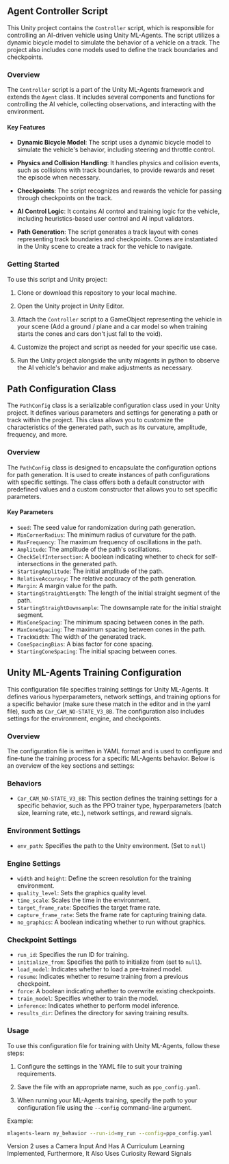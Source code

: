 ## Agent Controller Script

This Unity project contains the `Controller` script, which is responsible for controlling an AI-driven vehicle using Unity ML-Agents. The script utilizes a dynamic bicycle model to simulate the behavior of a vehicle on a track. The project also includes cone models used to define the track boundaries and checkpoints.

### Overview

The `Controller` script is a part of the Unity ML-Agents framework and extends the `Agent` class. It includes several components and functions for controlling the AI vehicle, collecting observations, and interacting with the environment.

#### Key Features

- **Dynamic Bicycle Model**: The script uses a dynamic bicycle model to simulate the vehicle's behavior, including steering and throttle control.

- **Physics and Collision Handling**: It handles physics and collision events, such as collisions with track boundaries, to provide rewards and reset the episode when necessary.

- **Checkpoints**: The script recognizes and rewards the vehicle for passing through checkpoints on the track.

- **AI Control Logic**: It contains AI control and training logic for the vehicle, including heuristics-based user control and AI input validators.

- **Path Generation**: The script generates a track layout with cones representing track boundaries and checkpoints. Cones are instantiated in the Unity scene to create a track for the vehicle to navigate.

### Getting Started

To use this script and Unity project:

1. Clone or download this repository to your local machine.

2. Open the Unity project in Unity Editor.

3. Attach the `Controller` script to a GameObject representing the vehicle in your scene (Add a ground / plane and a car model so when training starts the cones and cars don't just fall to the void).

4. Customize the project and script as needed for your specific use case.

5. Run the Unity project alongside the unity mlagents in python to observe the AI vehicle's behavior and make adjustments as necessary.




## Path Configuration Class 

The `PathConfig` class is a serializable configuration class used in your Unity project. It defines various parameters and settings for generating a path or track within the project. This class allows you to customize the characteristics of the generated path, such as its curvature, amplitude, frequency, and more.

### Overview

The `PathConfig` class is designed to encapsulate the configuration options for path generation. It is used to create instances of path configurations with specific settings. The class offers both a default constructor with predefined values and a custom constructor that allows you to set specific parameters.

#### Key Parameters

- `Seed`: The seed value for randomization during path generation.
- `MinCornerRadius`: The minimum radius of curvature for the path.
- `MaxFrequency`: The maximum frequency of oscillations in the path.
- `Amplitude`: The amplitude of the path's oscillations.
- `CheckSelfIntersection`: A boolean indicating whether to check for self-intersections in the generated path.
- `StartingAmplitude`: The initial amplitude of the path.
- `RelativeAccuracy`: The relative accuracy of the path generation.
- `Margin`: A margin value for the path.
- `StartingStraightLength`: The length of the initial straight segment of the path.
- `StartingStraightDownsample`: The downsample rate for the initial straight segment.
- `MinConeSpacing`: The minimum spacing between cones in the path.
- `MaxConeSpacing`: The maximum spacing between cones in the path.
- `TrackWidth`: The width of the generated track.
- `ConeSpacingBias`: A bias factor for cone spacing.
- `StartingConeSpacing`: The initial spacing between cones.



## Unity ML-Agents Training Configuration 

This configuration file specifies training settings for Unity ML-Agents. It defines various hyperparameters, network settings, and training options for a specific behavior (make sure these match in the editor and in the yaml file), such as `Car_CAM_NO-STATE_V3_8B`. The configuration also includes settings for the environment, engine, and checkpoints.

### Overview

The configuration file is written in YAML format and is used to configure and fine-tune the training process for a specific ML-Agents behavior. Below is an overview of the key sections and settings:

### Behaviors

- `Car_CAM_NO-STATE_V3_8B`: This section defines the training settings for a specific behavior, such as the PPO trainer type, hyperparameters (batch size, learning rate, etc.), network settings, and reward signals.

### Environment Settings

- `env_path`: Specifies the path to the Unity environment. (Set to `null`)

### Engine Settings

- `width` and `height`: Define the screen resolution for the training environment.
- `quality_level`: Sets the graphics quality level.
- `time_scale`: Scales the time in the environment.
- `target_frame_rate`: Specifies the target frame rate.
- `capture_frame_rate`: Sets the frame rate for capturing training data.
- `no_graphics`: A boolean indicating whether to run without graphics.

### Checkpoint Settings

- `run_id`: Specifies the run ID for training.
- `initialize_from`: Specifies the path to initialize from (set to `null`).
- `load_model`: Indicates whether to load a pre-trained model.
- `resume`: Indicates whether to resume training from a previous checkpoint.
- `force`: A boolean indicating whether to overwrite existing checkpoints.
- `train_model`: Specifies whether to train the model.
- `inference`: Indicates whether to perform model inference.
- `results_dir`: Defines the directory for saving training results.

### Usage

To use this configuration file for training with Unity ML-Agents, follow these steps:

1. Configure the settings in the YAML file to suit your training requirements.

2. Save the file with an appropriate name, such as `ppo_config.yaml`.

3. When running your ML-Agents training, specify the path to your configuration file using the `--config` command-line argument.

Example:
```bash
mlagents-learn my_behavior --run-id=my_run --config=ppo_config.yaml
```

Version 2 uses a Camera Input And Has A Curriculum Learning Implemented, Furthermore, It Also Uses Curiosity Reward Signals
